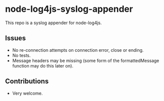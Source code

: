# node-log4js-syslog-appender
This repo is a syslog appender for node-log4js.

## Issues
- No re-connection attempts on connection error, close or ending. 
- No tests.
- Message headers may be missing (some form of the formattedMessage function may do this later on).

## Contributions
- Very welcome.
